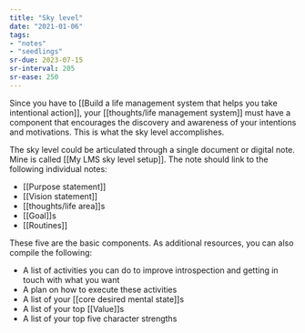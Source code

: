 ```yaml
---
title: "Sky level"
date: "2021-01-06"
tags:
- "notes"
- "seedlings"
sr-due: 2023-07-15
sr-interval: 205
sr-ease: 250
---
```


Since you have to [[Build a life management system that helps you take intentional action]], your [[thoughts/life management system]] must have a component that encourages the discovery and awareness of your intentions and motivations. This is what the sky level accomplishes.

The sky level could be articulated through a single document or digital note. Mine is called [[My LMS sky level setup]]. The note should link to the following individual notes:

- [[Purpose statement]]
- [[Vision statement]]
- [[thoughts/life area]]s
- [[Goal]]s
- [[Routines]]

These five are the basic components. As additional resources, you can also compile the following:

- A list of activities you can do to improve introspection and getting in touch with what you want
- A plan on how to execute these activities
- A list of your [[core desired mental state]]s
- A list of your top [[Value]]s
- A list of your top five character strengths